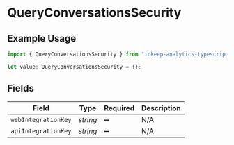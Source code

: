 # QueryConversationsSecurity

## Example Usage

```typescript
import { QueryConversationsSecurity } from "inkeep-analytics-typescript/models/operations";

let value: QueryConversationsSecurity = {};
```

## Fields

| Field               | Type                | Required            | Description         |
| ------------------- | ------------------- | ------------------- | ------------------- |
| `webIntegrationKey` | *string*            | :heavy_minus_sign:  | N/A                 |
| `apiIntegrationKey` | *string*            | :heavy_minus_sign:  | N/A                 |